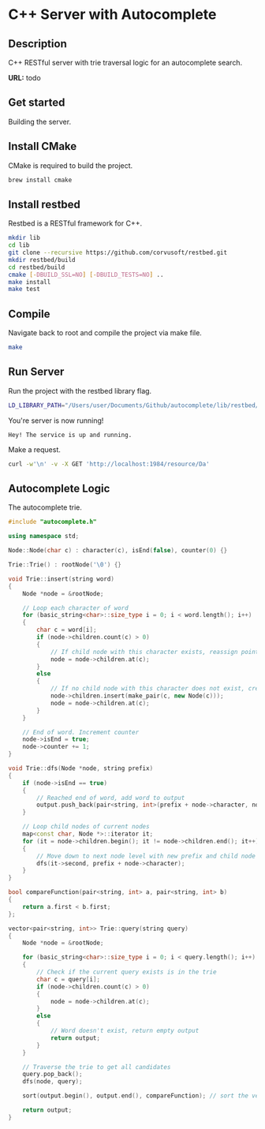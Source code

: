 # C++ Server with Autocomplete

## Description

C++ RESTful server with trie traversal logic for an autocomplete search.

**URL:** todo

## Get started

Building the server.

## Install CMake

CMake is required to build the project.

```bash
brew install cmake
```

## Install restbed

Restbed is a RESTful framework for C++.

```bash
mkdir lib
cd lib
git clone --recursive https://github.com/corvusoft/restbed.git
mkdir restbed/build
cd restbed/build
cmake [-DBUILD_SSL=NO] [-DBUILD_TESTS=NO] ..
make install
make test
```

## Compile

Navigate back to root and compile the project via make file.

```bash
make
```

## Run Server

Run the project with the restbed library flag.

```bash
LD_LIBRARY_PATH="/Users/user/Documents/Github/autocomplete/lib/restbed/distribution/library" ./bin/server
```

You're server is now running!

```console
Hey! The service is up and running.
```

Make a request.

```bash
curl -w'\n' -v -X GET 'http://localhost:1984/resource/Da'
```

## Autocomplete Logic

The autocomplete trie.

```c++
#include "autocomplete.h"

using namespace std;

Node::Node(char c) : character(c), isEnd(false), counter(0) {}

Trie::Trie() : rootNode('\0') {}

void Trie::insert(string word)
{
    Node *node = &rootNode;

    // Loop each character of word
    for (basic_string<char>::size_type i = 0; i < word.length(); i++)
    {
        char c = word[i];
        if (node->children.count(c) > 0)
        {
            // If child node with this character exists, reassign pointer to child node
            node = node->children.at(c);
        }
        else
        {
            // If no child node with this character does not exist, create new node and reassign pointer
            node->children.insert(make_pair(c, new Node(c)));
            node = node->children.at(c);
        }
    }

    // End of word. Increment counter
    node->isEnd = true;
    node->counter += 1;
}

void Trie::dfs(Node *node, string prefix)
{
    if (node->isEnd == true)
    {
        // Reached end of word, add word to output
        output.push_back(pair<string, int>(prefix + node->character, node->counter));
    }

    // Loop child nodes of current nodes
    map<const char, Node *>::iterator it;
    for (it = node->children.begin(); it != node->children.end(); it++)
    {
        // Move down to next node level with new prefix and child node's character
        dfs(it->second, prefix + node->character);
    }
}

bool compareFunction(pair<string, int> a, pair<string, int> b)
{
    return a.first < b.first;
};

vector<pair<string, int>> Trie::query(string query)
{
    Node *node = &rootNode;

    for (basic_string<char>::size_type i = 0; i < query.length(); i++)
    {
        // Check if the current query exists is in the trie
        char c = query[i];
        if (node->children.count(c) > 0)
        {
            node = node->children.at(c);
        }
        else
        {
            // Word doesn't exist, return empty output
            return output;
        }
    }

    // Traverse the trie to get all candidates
    query.pop_back();
    dfs(node, query);

    sort(output.begin(), output.end(), compareFunction); // sort the vector

    return output;
}
```

